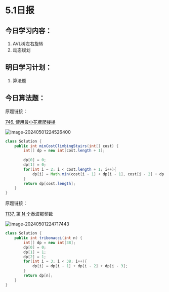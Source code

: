 # 5.1日报

## 今日学习内容：

1. AVL树左右旋转
2. 动态规划

## 明日学习计划：

1. 算法题

## 今日算法题：

原题链接：

[746. 使用最小花费爬楼梯](https://leetcode.cn/problems/min-cost-climbing-stairs/)

![image-20240501224526400](https://gitee.com/liu-bingduo/pic-bed/raw/master/img/image-20240501224526400.png)

```java
class Solution {
    public int minCostClimbingStairs(int[] cost) {
        int[] dp = new int[cost.length + 1];
        
        dp[0] = 0;
        dp[1] = 0;
        for(int i = 2; i < cost.length + 1; i++){
            dp[i] = Math.min(cost[i - 1] + dp[i - 1], cost[i - 2] + dp[i - 2]);
        }
        return dp[cost.length];
    }
}
```

原题链接：

[1137. 第 N 个泰波那契数](https://leetcode.cn/problems/n-th-tribonacci-number/)

![image-20240501224717443](https://gitee.com/liu-bingduo/pic-bed/raw/master/img/image-20240501224717443.png)

```java
class Solution {
    public int tribonacci(int n) {
        int[] dp = new int[38];
        dp[0] = 0;
        dp[1] = 1;
        dp[2] = 1;
        for(int i = 3; i < 38; i++){
            dp[i] = dp[i - 1] + dp[i - 2] + dp[i - 3];
        }
        return dp[n];
    }
}

```

